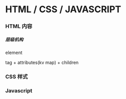 # HTML / CSS / JAVASCRIPT

### HTML 内容

##### 层级机构

element 

tag + attributes(kv map) + children


### CSS 样式

### Javascript